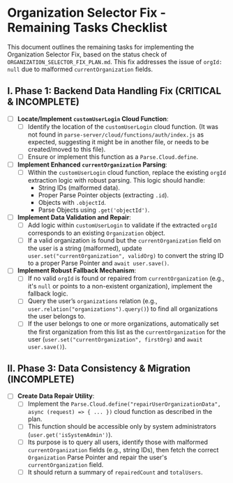 # Organization Selector Fix - Remaining Tasks Checklist

This document outlines the remaining tasks for implementing the Organization Selector Fix, based on the status check of `ORGANIZATION_SELECTOR_FIX_PLAN.md`. This fix addresses the issue of `orgId: null` due to malformed `currentOrganization` fields.

## I. Phase 1: Backend Data Handling Fix (CRITICAL & INCOMPLETE)

- [ ] **Locate/Implement `customUserLogin` Cloud Function**:
    - [ ] Identify the location of the `customUserLogin` cloud function. (It was not found in `parse-server/cloud/functions/auth/index.js` as expected, suggesting it might be in another file, or needs to be created/moved to this file).
    - [ ] Ensure or implement this function as a `Parse.Cloud.define`.
- [ ] **Implement Enhanced `currentOrganization` Parsing**:
    - [ ] Within the `customUserLogin` cloud function, replace the existing `orgId` extraction logic with robust parsing. This logic should handle:
        -   String IDs (malformed data).
        -   Proper Parse Pointer objects (extracting `.id`).
        -   Objects with `.objectId`.
        -   Parse Objects using `.get('objectId')`.
- [ ] **Implement Data Validation and Repair**:
    - [ ] Add logic within `customUserLogin` to validate if the extracted `orgId` corresponds to an existing `Organization` object.
    - [ ] If a valid organization is found but the `currentOrganization` field on the user is a string (malformed), update `user.set("currentOrganization", validOrg)` to convert the string ID to a proper Parse Pointer and `await user.save()`.
- [ ] **Implement Robust Fallback Mechanism**:
    - [ ] If no valid `orgId` is found or repaired from `currentOrganization` (e.g., it's `null` or points to a non-existent organization), implement the fallback logic.
    - [ ] Query the user’s `organizations` relation (e.g., `user.relation("organizations").query()`) to find all organizations the user belongs to.
    - [ ] If the user belongs to one or more organizations, automatically set the first organization from this list as the `currentOrganization` for the user (`user.set("currentOrganization", firstOrg)` and `await user.save()`).

## II. Phase 3: Data Consistency & Migration (INCOMPLETE)

- [ ] **Create Data Repair Utility**:
    - [ ] Implement the `Parse.Cloud.define("repairUserOrganizationData", async (request) => { ... })` cloud function as described in the plan.
    - [ ] This function should be accessible only by system administrators (`user.get('isSystemAdmin')`).
    - [ ] Its purpose is to query all users, identify those with malformed `currentOrganization` fields (e.g., string IDs), then fetch the correct `Organization` Parse Pointer and repair the user's `currentOrganization` field.
    - [ ] It should return a summary of `repairedCount` and `totalUsers`.